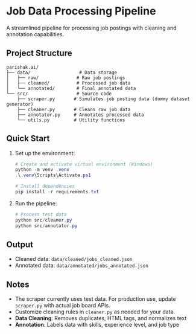 # Job Data Processing Pipeline

A streamlined pipeline for processing job postings with cleaning and annotation capabilities.

## Project Structure
```
parishak.ai/
├── data/                  # Data storage
│   ├── raw/              # Raw job postings
│   ├── cleaned/          # Processed job data
│   └── annotated/        # Final annotated data
└── src/                  # Source code
    ├── scraper.py       # Simulates job posting data (dummy dataset generator)
    ├── cleaner.py       # Cleans raw job data
    ├── annotator.py     # Annotates processed data
    └── utils.py         # Utility functions
```

## Quick Start

1. Set up the environment:
   ```powershell
   # Create and activate virtual environment (Windows)
   python -m venv .venv
   .\.venv\Scripts\Activate.ps1

   # Install dependencies
   pip install -r requirements.txt
   ```

2. Run the pipeline:
   ```powershell
   # Process test data
   python src/cleaner.py
   python src/annotator.py
   ```

## Output
- Cleaned data: `data/cleaned/jobs_cleaned.json`
- Annotated data: `data/annotated/jobs_annotated.json`

## Notes
- The scraper currently uses test data. For production use, update `scraper.py` with actual job board APIs.
- Customize cleaning rules in `cleaner.py` as needed for your data.
- **Data Cleaning**: Removes duplicates, HTML tags, and normalizes text
- **Annotation**: Labels data with skills, experience level, and job type

